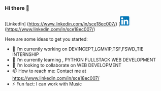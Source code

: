 ### Hi there 👋

<!--
**srividya-03/srividya-03** is a ✨ _special_ ✨ repository because its `README.md` (this file) appears on your GitHub profile. -->
[LinkedIn] (https://www.linkedin.com/in/sce18ec007/)
[![LinkedIn logo image link](LinkedIn.png)(https://www.linkedin.com/in/sce18ec007/)

Here are some ideas to get you started:

- 🔭 I’m currently working on DEVINCEPT,LGMVIP,TSF,FSWD_TIE INTERNSHIP 
- 🌱 I’m currently learning , PYTHON FULLSTACK WEB DEVELOPMENT
- 👯 I’m looking to collaborate on WEB DEVELOPMENT
- 📫 How to reach me: Contact me at https://www.linkedin.com/in/sce18ec007/
- ⚡ Fun fact: I can work with Music
